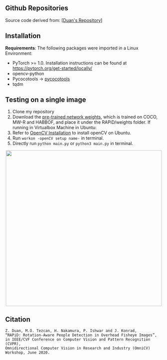 ## Github Repositories ##
Source code derived from: [[Duan's Repository](https://github.com/duanzhiihao/RAPiD#readme)]

## Installation ##
**Requirements**:
The following packages were imported in a Linux Environment:
- PyTorch >= 1.0. Installation instructions can be found at https://pytorch.org/get-started/locally/
- opencv-python
- Pycocotools -> [pycocotools](https://github.com/cocodataset/cocoapi)
- tqdm


## Testing on a single image ##
1. Clone my repository
2. Download the [pre-trained network weights](https://github.com/duanzhiihao/RAPiD/releases/download/v0.1/pL1_MWHB1024_Mar11_4000.ckpt), which is trained on COCO, MW-R and HABBOF, and place it under the RAPiD/weights folder.
If running in Virtualbox Machine in Ubuntu:
3. Refer to [OpenCV Installation](https://pyimagesearch.com/2018/08/15/how-to-install-opencv-4-on-ubuntu/) to install openCV on Ubuntu.
4. Run `workon -openCV setup name-` in terminal.
5. Directly run `python main.py` or `python3 main.py` in terminal.

<p align="center">
<img src="https://github.com/duanzhiihao/RAPiD/blob/master/images/readme/exhibition_rapid608_1024_0.3.jpg?raw=true" width="500" height="500">
</p>


## Citation
```
Z. Duan, M.O. Tezcan, H. Nakamura, P. Ishwar and J. Konrad, 
“RAPiD: Rotation-Aware People Detection in Overhead Fisheye Images”, 
in IEEE/CVF Conference on Computer Vision and Pattern Recognition (CVPR), 
Omnidirectional Computer Vision in Research and Industry (OmniCV) Workshop, June 2020.
```
